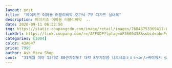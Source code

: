 ```yaml
---
layout: post 
title:  "메이키즈 여아용 러블리삐약 오가닉 7부 쟈가드 실내복" 
description: 메이키즈 여아용 러블리삐약  ..
date: 2020-09-11 06:22:50 
img: https://static.coupangcdn.com/image/retail/images/76848753369411-06aaebfc-1866-4c9e-96b4-e8b36a6cb804.jpg 
linkUrl: https://link.coupang.com/re/AFFSDP?lptag=AF3600438&subid=ahnPublicAsk&pageKey=1240668641&itemId=2236253379&vendorItemId=70233771945&traceid=V0-113-76735d4b506b18a1 
categories: [1004] 
color: 43A047 
price: 7990 
author: Ask View Shop 
cont:  "31개월 여아 13키로 80센치정도? 대략 8부기장쯤 나오네요ㅎㅎㅎ<br/>귀여워서 샀는데.<br/>.<br/><br/>디자인 귀엽고, 원단 부드러우니 통풍도 잘 될 것 같아요ㅎㅎ<br/>사이즈 조금 큼직하네용<br/>아이 입고 있는거 보니 예쁘네요.<br/><br/>옷감도 부들부들 너무 좋고 삐악이가 너무 귀여운데  다행인지 날씨가 추워져서 내년에나 입혀야겠어요<br/>집에서 편하게 잘 입고 있어요.<br/><br/>" 
---
```

